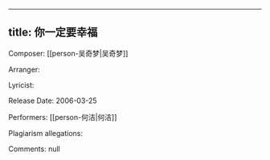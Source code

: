 
---
title: 你一定要幸福
---
Composer: [[person-吴奇梦|吴奇梦]]

Arranger: 

Lyricist: 

Release Date: 2006-03-25

Performers: [[person-何洁|何洁]]

Plagiarism allegations:


Comments:
null
